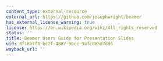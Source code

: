 ```yaml
---
content_type: external-resource
external_url: https://github.com/josephwright/beamer
has_external_license_warning: true
license: https://en.wikipedia.org/wiki/All_rights_reserved
status: ''
title: Beamer Users Guide for Presentation Slides
uid: 3f18a7f8-bc2f-4887-96cc-9afc085d7dd6
wayback_url: ''
---
```

